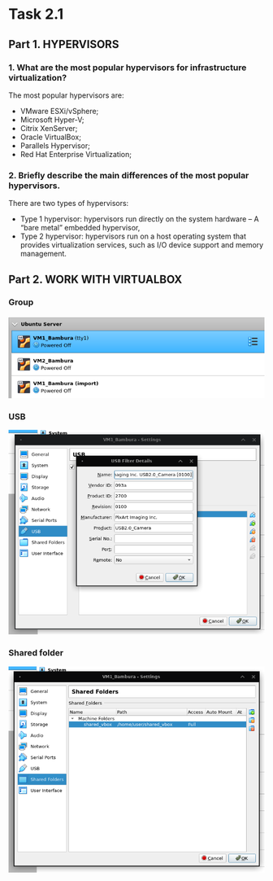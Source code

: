# Task 2.1

## Part 1. HYPERVISORS

### 1. What are the most popular hypervisors for infrastructure virtualization?

The most popular hypervisors are:
- VMware ESXi/vSphere;
- Microsoft Hyper-V;
- Citrix XenServer;
- Oracle VirtualBox;
- Parallels Hypervisor;
- Red Hat Enterprise Virtualization;

### 2. Briefly describe the main differences of the most popular hypervisors.

There are two types of hypervisors:
- Type 1 hypervisor: hypervisors run directly on the system hardware – A “bare metal” embedded hypervisor,
- Type 2 hypervisor: hypervisors run on a host operating system that provides virtualization services, such as I/O device support and memory management.

## Part 2. WORK WITH VIRTUALBOX

### Group

![image](group.png)

### USB

![image](usb.png)

### Shared folder

![image](shared_folder.png)
